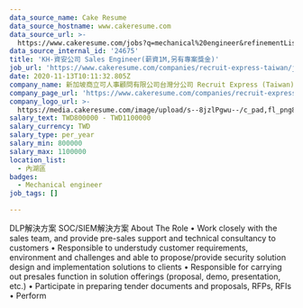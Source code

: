 ```yaml
---
data_source_name: Cake Resume
data_source_hostname: www.cakeresume.com
data_source_url: >-
  https://www.cakeresume.com/jobs?q=mechanical%20engineer&refinementList%5Blang_name%5D%5B0%5D=English&refinementList%5Bsalary_type%5D=per_year&range%5Bsalary_range%5D%5Bmin%5D=1000000&page=3
data_source_internal_id: '24675'
title: 'KH-資安公司 Sales Engineer(薪資1M,另有專案獎金)'
job_url: 'https://www.cakeresume.com/companies/recruit-express-taiwan/jobs/1f4d70'
date: 2020-11-13T10:11:32.805Z
company_name: 新加坡商立可人事顧問有限公司台灣分公司 Recruit Express (Taiwan)
company_page_url: 'https://www.cakeresume.com/companies/recruit-express-taiwan'
company_logo_url: >-
  https://media.cakeresume.com/image/upload/s--8jzlPgwu--/c_pad,fl_png8,h_200,w_200/v1566176619/pxugexvfcc68sz5kf2sn.png
salary_text: TWD800000 - TWD1100000
salary_currency: TWD
salary_type: per_year
salary_min: 800000
salary_max: 1100000
location_list:
  - 內湖區
badges:
  - Mechanical engineer
job_tags: []

---
```


DLP解決方案 SOC/SIEM解決方案 About The Role • Work closely with the sales team, and provide pre-sales support and technical consultancy to customers • Responsible to understudy customer requirements, environment and challenges and able to propose/provide security solution design and implementation solutions to clients • Responsible for carrying out presales function in solution offerings (proposal, demo, presentation, etc.) • Participate in preparing tender documents and proposals, RFPs, RFIs • Perform 